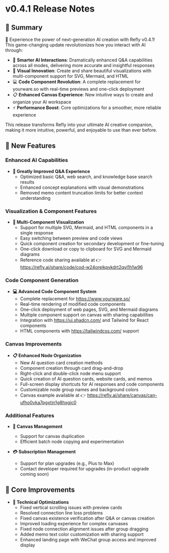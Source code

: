 # v0.4.1 Release Notes

## 🎯 Summary

🚀 Experience the power of next-generation AI creation with Refly v0.4.1! This game-changing update revolutionizes how you interact with AI through:

- 🧠 **Smarter AI Interactions**: Dramatically enhanced Q&A capabilities across all modes, delivering more accurate and insightful responses
- 🎨 **Visual Innovation**: Create and share beautiful visualizations with multi-component support for SVG, Mermaid, and HTML
- 💻 **Code Component Revolution**: A complete replacement for yourware.so with real-time previews and one-click deployment
- 📋 **Enhanced Canvas Experience**: New intuitive ways to create and organize your AI workspace
- ⚡️ **Performance Boost**: Core optimizations for a smoother, more reliable experience

This release transforms Refly into your ultimate AI creative companion, making it more intuitive, powerful, and enjoyable to use than ever before.

## 🌟 New Features

### Enhanced AI Capabilities
- **🧠 Greatly Improved Q&A Experience**
  - Optimized basic Q&A, web search, and knowledge base search results
  - Enhanced concept explanations with visual demonstrations
  - Removed memo content truncation limits for better context understanding

### Visualization & Component Features
- **🎨 Multi-Component Visualization**
  - Support for multiple SVG, Mermaid, and HTML components in a single response
  - Easy switching between preview and code views
  - Quick component creation for secondary development or fine-tuning
  - One-click download or copy to clipboard for SVG and Mermaid diagrams
  - Reference code sharing available at 👉 https://refly.ai/share/code/cod-w24oreikpvkdrt2qyl1h1w96

### Code Component Generation
- **💻 Advanced Code Component System**
  - Complete replacement for https://www.yourware.so/
  - Real-time rendering of modified code components
  - One-click deployment of web pages, SVG, and Mermaid diagrams
  - Multiple component support on canvas with sharing capabilities
  - Integration with https://ui.shadcn.com/ and Tailwind for React components
  - HTML components with https://tailwindcss.com/ support

### Canvas Improvements
- **📋 Enhanced Node Organization**
  - New AI question card creation methods
  - Component creation through card drag-and-drop
  - Right-click and double-click node menu support
  - Quick creation of AI question cards, website cards, and memos
  - Full-screen display shortcuts for AI responses and code components
  - Customizable node group names and background colors
  - Canvas example available at 👉 https://refly.ai/share/canvas/can-ufho0vka7pgxtin1g8hxgjc0

### Additional Features
- **📝 Canvas Management**
  - Support for canvas duplication
  - Efficient batch node copying and experimentation
  
- **💳 Subscription Management**
  - Support for plan upgrades (e.g., Plus to Max)
  - Contact developer required for upgrades (in-product upgrade coming soon)

## 💫 Core Improvements

- **🔧 Technical Optimizations**
  - Fixed vertical scrolling issues with preview cards
  - Resolved connection line loss problems
  - Fixed canvas existence verification after Q&A or canvas creation
  - Improved loading experience for complex canvases
  - Fixed node connection alignment issues after group dragging
  - Added memo text color customization with sharing support
  - Enhanced landing page with WeChat group access and improved display